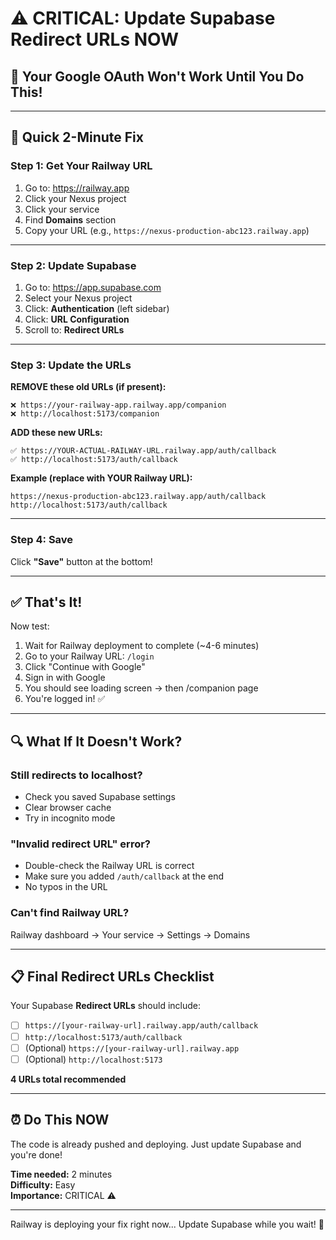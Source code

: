 # ⚠️ CRITICAL: Update Supabase Redirect URLs NOW

## 🚨 Your Google OAuth Won't Work Until You Do This!

---

## 🎯 Quick 2-Minute Fix

### Step 1: Get Your Railway URL

1. Go to: https://railway.app
2. Click your Nexus project
3. Click your service
4. Find **Domains** section
5. Copy your URL (e.g., `https://nexus-production-abc123.railway.app`)

---

### Step 2: Update Supabase

1. Go to: https://app.supabase.com
2. Select your Nexus project
3. Click: **Authentication** (left sidebar)
4. Click: **URL Configuration**
5. Scroll to: **Redirect URLs**

---

### Step 3: Update the URLs

**REMOVE these old URLs (if present):**
```
❌ https://your-railway-app.railway.app/companion
❌ http://localhost:5173/companion
```

**ADD these new URLs:**
```
✅ https://YOUR-ACTUAL-RAILWAY-URL.railway.app/auth/callback
✅ http://localhost:5173/auth/callback
```

**Example (replace with YOUR Railway URL):**
```
https://nexus-production-abc123.railway.app/auth/callback
http://localhost:5173/auth/callback
```

---

### Step 4: Save

Click **"Save"** button at the bottom!

---

## ✅ That's It!

Now test:
1. Wait for Railway deployment to complete (~4-6 minutes)
2. Go to your Railway URL: `/login`
3. Click "Continue with Google"
4. Sign in with Google
5. You should see loading screen → then /companion page
6. You're logged in! ✅

---

## 🔍 What If It Doesn't Work?

### Still redirects to localhost?
- Check you saved Supabase settings
- Clear browser cache
- Try in incognito mode

### "Invalid redirect URL" error?
- Double-check the Railway URL is correct
- Make sure you added `/auth/callback` at the end
- No typos in the URL

### Can't find Railway URL?
Railway dashboard → Your service → Settings → Domains

---

## 📋 Final Redirect URLs Checklist

Your Supabase **Redirect URLs** should include:

- [ ] `https://[your-railway-url].railway.app/auth/callback`
- [ ] `http://localhost:5173/auth/callback`
- [ ] (Optional) `https://[your-railway-url].railway.app`
- [ ] (Optional) `http://localhost:5173`

**4 URLs total recommended**

---

## ⏰ Do This NOW

The code is already pushed and deploying. Just update Supabase and you're done!

**Time needed:** 2 minutes  
**Difficulty:** Easy  
**Importance:** CRITICAL ⚠️

---

Railway is deploying your fix right now... Update Supabase while you wait! 🚀

